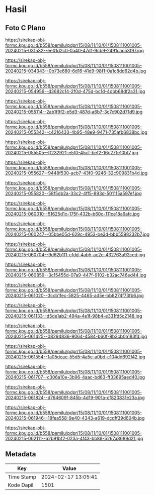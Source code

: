 # Hasil

## Foto C Plano

https://sirekap-obj-formc.kpu.go.id/b558/pemilu/pdpr/15/08/11/10/01/1508111001005-20240215-031532--ee01d2c0-0a40-47d1-9cb9-2491cac53f97.jpg

https://sirekap-obj-formc.kpu.go.id/b558/pemilu/pdpr/15/08/11/10/01/1508111001005-20240215-034343--0b73e680-6d16-41d9-98f1-0a1c8dd62d4b.jpg

https://sirekap-obj-formc.kpu.go.id/b558/pemilu/pdpr/15/08/11/10/01/1508111001005-20240215-054956--d3682c14-2f0d-475d-bc1d-4dbb68df2a31.jpg

https://sirekap-obj-formc.kpu.go.id/b558/pemilu/pdpr/15/08/11/10/01/1508111001005-20240215-055114--2ab1f9f2-e5d3-487d-a6b7-3c7c902d71d9.jpg

https://sirekap-obj-formc.kpu.go.id/b558/pemilu/pdpr/15/08/11/10/01/1508111001005-20240215-055342--c4216433-4b95-48e9-9471-735afb6838bc.jpg

https://sirekap-obj-formc.kpu.go.id/b558/pemilu/pdpr/15/08/11/10/01/1508111001005-20240215-055505--ff232921-e5f0-45cf-bef2-16c271e10bf7.jpg

https://sirekap-obj-formc.kpu.go.id/b558/pemilu/pdpr/15/08/11/10/01/1508111001005-20240215-055627--9448f530-acb7-43f0-9246-32c909831b4d.jpg

https://sirekap-obj-formc.kpu.go.id/b558/pemilu/pdpr/15/08/11/10/01/1508111001005-20240215-055820--58f5db2a-33c2-4ff5-893d-501115a597ef.jpg

https://sirekap-obj-formc.kpu.go.id/b558/pemilu/pdpr/15/08/11/10/01/1508111001005-20240215-060010--51625d1c-175f-432b-b60c-111ce18a6afc.jpg

https://sirekap-obj-formc.kpu.go.id/b558/pemilu/pdpr/15/08/11/10/01/1508111001005-20240215-060247--05bbe05d-629c-4953-be3d-bbb5598232b7.jpg

https://sirekap-obj-formc.kpu.go.id/b558/pemilu/pdpr/15/08/11/10/01/1508111001005-20240215-060704--9d62b111-cfdd-4ab5-ac2e-432763a92ced.jpg

https://sirekap-obj-formc.kpu.go.id/b558/pemilu/pdpr/15/08/11/10/01/1508111001005-20240215-060859--3c15455d-07a9-447f-9102-b32ac746ed44.jpg

https://sirekap-obj-formc.kpu.go.id/b558/pemilu/pdpr/15/08/11/10/01/1508111001005-20240215-061020--3ccb1fec-5825-4465-ad5e-bb8274f73fb6.jpg

https://sirekap-obj-formc.kpu.go.id/b558/pemilu/pdpr/15/08/11/10/01/1508111001005-20240215-061133--d5de1ab2-494a-4e1f-98b4-e331fd5c2148.jpg

https://sirekap-obj-formc.kpu.go.id/b558/pemilu/pdpr/15/08/11/10/01/1508111001005-20240215-061425--08294836-9064-4584-b60f-8b3cb0a183fd.jpg

https://sirekap-obj-formc.kpu.go.id/b558/pemilu/pdpr/15/08/11/10/01/1508111001005-20240215-061554--1a05deae-55d5-4a5e-a0bd-c104dd692f42.jpg

https://sirekap-obj-formc.kpu.go.id/b558/pemilu/pdpr/15/08/11/10/01/1508111001005-20240215-061707--c306a10e-3b96-4aac-bd63-ff33695aed40.jpg

https://sirekap-obj-formc.kpu.go.id/b558/pemilu/pdpr/15/08/11/10/01/1508111001005-20240215-061824--d764609f-845b-4d19-901a-cf820831e23a.jpg

https://sirekap-obj-formc.kpu.go.id/b558/pemilu/pdpr/15/08/11/10/01/1508111001005-20240215-061946--18fea558-9e40-4343-a619-dcdff39d604b.jpg

https://sirekap-obj-formc.kpu.go.id/b558/pemilu/pdpr/15/08/11/10/01/1508111001005-20240215-062111--a2b91bf2-023a-4f43-bb89-5267a8689d21.jpg


## Metadata

| Key        | Value               |
| ---------- | ------------------- |
| Time Stamp | 2024-02-17 13:05:41 |
| Kode Dapil | 1501                |



